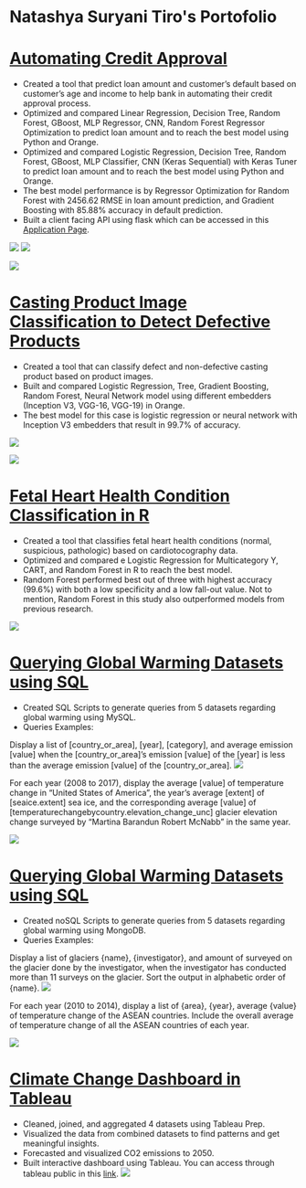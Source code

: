 # Natashya Suryani Tiro's Portofolio

# [Automating Credit Approval](https://github.com/Natashyatiro/Automating-Credit-Approval)
* Created a tool that predict loan amount and customer’s default based on customer’s age and income to help bank in automating their credit approval process.
*	Optimized and compared Linear Regression, Decision Tree, Random Forest, GBoost, MLP Regressor, CNN, Random Forest Regressor Optimization to predict loan amount and to reach the best model using Python and Orange.
*	Optimized and compared Logistic Regression, Decision Tree, Random Forest, GBoost, MLP Classifier, CNN (Keras Sequential) with Keras Tuner to predict loan amount and to reach the best model using Python and Orange.
*	The best model performance is by Regressor Optimization for Random Forest with 2456.62 RMSE in loan amount prediction, and Gradient Boosting with 85.88% accuracy in default prediction.
* Built a client facing API using flask which can be accessed in this [Application Page](https://credit-approval-natashya.herokuapp.com).

![](https://github.com/Natashyatiro/Natashya_Portofolio/blob/main/images/vis1.png)
![](https://github.com/Natashyatiro/Natashya_Portofolio/blob/main/images/vis2.png)

![](https://github.com/Natashyatiro/Natashya_Portofolio/blob/main/images/resul2.png)

# [Casting Product Image Classification to Detect Defective Products](https://github.com/Natashyatiro/Casting-Product-Image-Classification)
*	Created a tool that can classify defect and non-defective casting product based on product images.
*	Built and compared Logistic Regression, Tree, Gradient Boosting, Random Forest, Neural Network model using different embedders (Inception V3, VGG-16, VGG-19) in Orange.
*	The best model for this case is logistic regression or neural network with Inception V3 embedders that result in 99.7% of accuracy.

![](https://github.com/Natashyatiro/Natashya_Portofolio/blob/main/images/orange.png)

![](https://github.com/Natashyatiro/Natashya_Portofolio/blob/main/images/result_orange.png)

# [Fetal Heart Health Condition Classification in R](https://github.com/Natashyatiro/Fetal-Heart-Health-Condition-Classification-)
*	Created a tool that classifies fetal heart health conditions (normal, suspicious, pathologic) based on cardiotocography data.
*	Optimized and compared e Logistic Regression for Multicategory Y, CART, and Random Forest in R to reach the best model.
* Random Forest performed best out of three with highest accuracy (99.6%) with both a low specificity and a low fall-out value. Not to mention, Random Forest in this study also outperformed models from previous research.

![](https://github.com/Natashyatiro/Natashya_Portofolio/blob/main/images/result_r.jpg)

# [Querying Global Warming Datasets using SQL](https://github.com/Natashyatiro/Querying-Global-Warming-Datasets-using-SQL)
* Created SQL Scripts to generate queries from 5 datasets regarding global warming using MySQL.
* Queries Examples:

Display a list of [country_or_area], [year], [category], and average emission [value] when the [country_or_area]’s emission [value] of the [year] is less than the average emission [value] of the [country_or_area].
![](https://github.com/Natashyatiro/Natashya_Portofolio/blob/main/images/sql1.png)

For each year (2008 to 2017), display the average [value] of temperature change in “United States of America”, the year’s average [extent] of [seaice.extent] sea ice, and the corresponding average [value] of [temperaturechangebycountry.elevation_change_unc] glacier elevation change surveyed by “Martina Barandun Robert McNabb” in the same year.

![](https://github.com/Natashyatiro/Natashya_Portofolio/blob/main/images/sql2.png)


# [Querying Global Warming Datasets using SQL](https://github.com/Natashyatiro/Querying-Global-Warming-Datasets-in-noSQL)
* Created noSQL Scripts to generate queries from 5 datasets regarding global warming using MongoDB.
* Queries Examples:

Display a list of glaciers {name}, {investigator}, and amount of surveyed on the glacier done by the investigator, when the investigator has conducted more than 11 surveys on the glacier. Sort the output in alphabetic order of {name}.
![](https://github.com/Natashyatiro/Natashya_Portofolio/blob/main/images/nosql1.png)

For each year (2010 to 2014), display a list of {area}, {year}, average {value} of temperature change of the ASEAN countries. Include the overall average of temperature change of all the ASEAN countries of each year.

![](https://github.com/Natashyatiro/Natashya_Portofolio/blob/main/images/nosql2.png)

# [Climate Change Dashboard in Tableau](https://github.com/Natashyatiro/Climate-Change-Dashboard-in-Tableau)
*	Cleaned, joined, and aggregated 4 datasets using Tableau Prep.
*	Visualized the data from combined datasets to find patterns and get meaningful insights.
*	Forecasted and visualized CO2 emissions to 2050.
*	Built interactive dashboard using Tableau. You can access through tableau public in this [link](https://public.tableau.com/views/WhoisResponsibleforClimateChange/Dashboard1?:language=en-US&publish=yes&:display_count=n&:origin=viz_share_link).
![](https://github.com/Natashyatiro/Natashya_Portofolio/blob/main/images/Group%205%20Tableau%20Vfinal-1.png)
